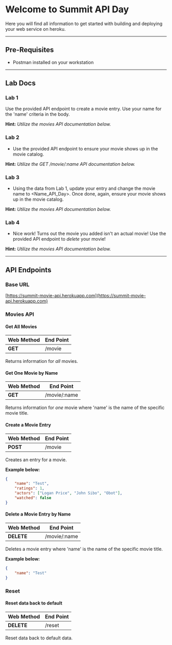 # Welcome to Summit API Day

Here you will find all information to get started with building and deploying your web service on heroku.

---

## Pre-Requisites

* Postman installed on your workstation

---

## Lab Docs

### Lab 1

Use the provided API endpoint to create a movie entry. ​Use your name for the 'name' criteria in the body.

**Hint:** *Utilize the movies API documentation below.*

### Lab 2

* Use the provided API endpoint to ensure your movie shows up in the movie catalog.

**Hint:** *Utilize the GET /movie/:name API documentation below.*

### Lab 3

* Using the data from Lab 1, update your entry and change the movie name to <Name_API_Day>. Once done, again, ensure your movie shows up in the movie catalog.

**Hint:** *Utilize the movies API documentation below.*

### Lab 4

* Nice work! Turns out the movie you added isn't an actual movie! Use the provided API endpoint to *delete* your movie!

**Hint:** *Utilize the movies API documentation below.*

---

## API Endpoints

### Base URL

[https://summit-movie-api.herokuapp.com](https://summit-movie-api.herokuapp.com)

### Movies API

#### Get All Movies

| Web Method | End Point |
| ------- | ------ |
| **GET** | /movie |

Returns information for *all* movies.

#### Get One Movie by Name

| Web Method | End Point |
| ------- | ------ |
| **GET** | /movie/:name |

Returns information for *one* movie where 'name' is the name of the specific movie title.

#### Create a Movie Entry

| Web Method | End Point |
| ------- | ------ |
| **POST** | /movie |

Creates an entry for a movie.

**Example below:**

```json
{
	"name": "Test",
	"ratings": 1,
	"actors": ["Logan Price", "John Sibo", "Obot"],
	"watched": false
}
```
#### Delete a Movie Entry by Name

| Web Method | End Point |
| ------- | ------ |
| **DELETE** | /movie/:name |

Deletes a movie entry where 'name' is the name of the specific movie title.

**Example below:**

```json
{
	"name": "Test"
}
```

### Reset
####  Reset data back to default

| Web Method | End Point |
| ------- | ------ |
| **DELETE** | /reset |

Reset data back to default data.
